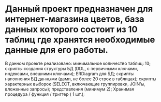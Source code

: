 # Данный  проект предназначен для интернет-магазина цветов, база данных которого состоит из 10 таблиц где хранятся необходимые данные для его работы. 
В данном проекте реализовано:
минимальное количество таблиц: 10;
скрипты создания структуры БД (DDL, с первичными ключами, индексами, внешними ключами);
ERDiagram для БД;
скрипты наполнения БД данными (дамп, не более 20 строк в таблицах);
скрипты характерных выборок (SELECT, включающие группировки, JOIN'ы, вложенные запросы);
представления (минимум 2);
Хранимая процедура / функция / триггер ( 1 шт.);





